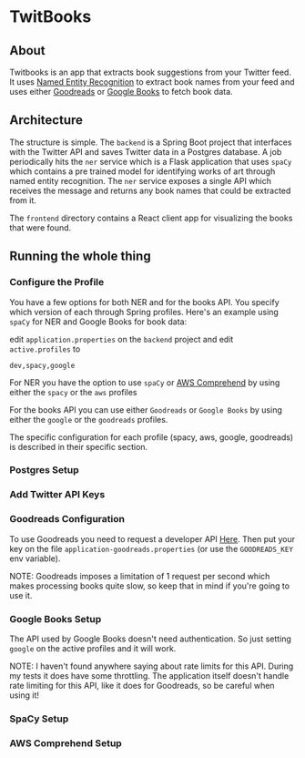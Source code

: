 # TwitBooks

## About

Twitbooks is an app that extracts book suggestions from your Twitter feed.
It uses [Named Entity Recognition](https://spacy.io/usage/linguistic-features#named-entities)
to extract book names from your feed and uses either [Goodreads](`https://www.goodreads.com/)
or [Google Books](https://books.google.com/) to fetch book data.

## Architecture

The structure is simple. The `backend` is a Spring Boot project that interfaces with the Twitter API
and saves Twitter data in a Postgres database. A job periodically hits the `ner` service which is a
Flask application that uses `spaCy` which contains a pre trained model for identifying works of art
through named entity recognition. The `ner` service exposes a single API which receives the message
and returns any book names that could be extracted from it.

The `frontend` directory contains a React client app for visualizing the books that were found.

## Running the whole thing

### Configure the Profile

You have a few options for both NER and for the books API. You specify which version of each
through Spring profiles. Here's an example using `spaCy` for NER and Google Books for book data:

edit `application.properties` on the `backend` project and edit `active.profiles` to
```
dev,spacy,google
```

For NER you have the option to use `spaCy` or [AWS Comprehend]() by using either the `spacy` or the `aws` profiles

For the books API you can use either `Goodreads` or `Google Books` by using either the `google` or the `goodreads` profiles.

The specific configuration for each profile (spacy, aws, google, goodreads) is described in their specific section.

### Postgres Setup

### Add Twitter API Keys

### Goodreads Configuration

To use Goodreads you need to request a developer API [Here](https://www.goodreads.com/api/keys). Then put your
key on the file `application-goodreads.properties` (or use the `GOODREADS_KEY` env variable).

NOTE: Goodreads imposes a limitation of 1 request per second which makes processing books quite slow, so keep
that in mind if you're going to use it.

### Google Books Setup

The API used by Google Books doesn't need authentication. So just setting `google` on the active profiles and
it will work.

NOTE: I haven't found anywhere saying about rate limits for this API. During my tests it does have some
throttling. The application itself doesn't handle rate limiting for this API, like it does for Goodreads,
so be careful when using it!

### SpaCy Setup

### AWS Comprehend Setup
